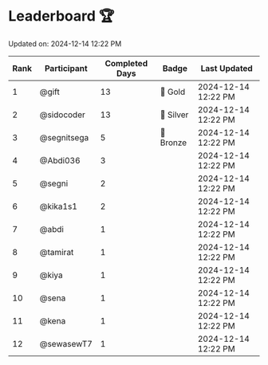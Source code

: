 # Leaderboard 🏆

Updated on: 2024-12-14 12:22 PM

| Rank | Participant       | Completed Days | Badge      | Last Updated         |
|------|-------------------|----------------|------------|----------------------|
| 1    | @gift             | 13             | 🏅 Gold     | 2024-12-14 12:22 PM |
| 2    | @sidocoder        | 13             | 🥈 Silver   | 2024-12-14 12:22 PM |
| 3    | @segnitsega       | 5              | 🥉 Bronze   | 2024-12-14 12:22 PM |
| 4    | @Abdi036          | 3              |            | 2024-12-14 12:22 PM |
| 5    | @segni            | 2              |            | 2024-12-14 12:22 PM |
| 6    | @kika1s1          | 2              |            | 2024-12-14 12:22 PM |
| 7    | @abdi             | 1              |            | 2024-12-14 12:22 PM |
| 8    | @tamirat          | 1              |            | 2024-12-14 12:22 PM |
| 9    | @kiya             | 1              |            | 2024-12-14 12:22 PM |
| 10   | @sena             | 1              |            | 2024-12-14 12:22 PM |
| 11   | @kena             | 1              |            | 2024-12-14 12:22 PM |
| 12   | @sewasewT7        | 1              |            | 2024-12-14 12:22 PM |
